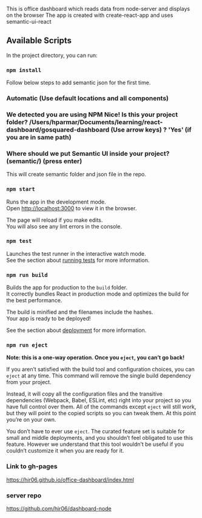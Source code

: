 This is office dashboard which reads data from node-server and displays on the browser
The app is created with create-react-app and uses semantic-ui-react
## Available Scripts

In the project directory, you can run:
### `npm install`

Follow below steps to add semantic json for the first time.
###  Automatic (Use default locations and all components) 
### We detected you are using NPM Nice! Is this your project folder? /Users/hparmar/Documents/learning/react-dashboard/gosquared-dashboard (Use arrow keys) ? 'Yes' (if you are in same path)
### Where should we put Semantic UI inside your project? (semantic/)  (press enter)
This will create semantic folder and json file in the repo.

### `npm start`

Runs the app in the development mode.<br>
Open [http://localhost:3000](http://localhost:3000) to view it in the browser.

The page will reload if you make edits.<br>
You will also see any lint errors in the console.

### `npm test`

Launches the test runner in the interactive watch mode.<br>
See the section about [running tests](https://facebook.github.io/create-react-app/docs/running-tests) for more information.

### `npm run build`

Builds the app for production to the `build` folder.<br>
It correctly bundles React in production mode and optimizes the build for the best performance.

The build is minified and the filenames include the hashes.<br>
Your app is ready to be deployed!

See the section about [deployment](https://facebook.github.io/create-react-app/docs/deployment) for more information.

### `npm run eject`

**Note: this is a one-way operation. Once you `eject`, you can’t go back!**

If you aren’t satisfied with the build tool and configuration choices, you can `eject` at any time. This command will remove the single build dependency from your project.

Instead, it will copy all the configuration files and the transitive dependencies (Webpack, Babel, ESLint, etc) right into your project so you have full control over them. All of the commands except `eject` will still work, but they will point to the copied scripts so you can tweak them. At this point you’re on your own.

You don’t have to ever use `eject`. The curated feature set is suitable for small and middle deployments, and you shouldn’t feel obligated to use this feature. However we understand that this tool wouldn’t be useful if you couldn’t customize it when you are ready for it.

### Link to gh-pages
https://hir06.github.io/office-dashboard/index.html
### server repo
https://github.com/hir06/dashboard-node